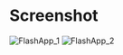 # Screenshot
![FlashApp_1](https://github.com/user-attachments/assets/7d47a026-f0ba-4abb-a110-b3985d800fe8)
![FlashApp_2](https://github.com/user-attachments/assets/c040c428-e1a2-4c38-880f-efcc70cfcbbc)
